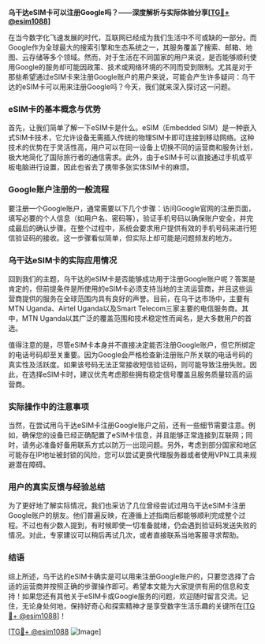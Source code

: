 **乌干达eSIM卡可以注册Google吗？——深度解析与实际体验分享[[TG💪+ @esim1088](https://t.me/s/esim1088)]**

在当今数字化飞速发展的时代，互联网已经成为我们生活中不可或缺的一部分。而Google作为全球最大的搜索引擎和生态系统之一，其服务覆盖了搜索、邮箱、地图、云存储等多个领域。然而，对于生活在不同国家的用户来说，是否能够顺利使用Google的服务却可能因政策、技术或网络环境的不同而受到限制。尤其是对于那些希望通过eSIM卡来注册Google账户的用户来说，可能会产生许多疑问：乌干达的eSIM卡可以用来注册Google吗？今天，我们就来深入探讨这一问题。

### eSIM卡的基本概念与优势

首先，让我们简单了解一下eSIM卡是什么。eSIM（Embedded SIM）是一种嵌入式SIM卡技术，它允许设备无需插入传统的物理SIM卡即可连接到移动网络。这种技术的优势在于灵活性高，用户可以在同一设备上切换不同的运营商和服务计划，极大地简化了国际旅行者的通信需求。此外，由于eSIM卡可以直接通过手机或平板电脑进行设置，因此也省去了携带多张实体SIM卡的麻烦。

### Google账户注册的一般流程

要注册一个Google账户，通常需要以下几个步骤：访问Google官网的注册页面，填写必要的个人信息（如用户名、密码等），验证手机号码以确保账户安全，并完成最后的确认步骤。在整个过程中，系统会要求用户提供有效的手机号码来进行短信验证码的接收。这一步骤看似简单，但实际上却可能是问题频发的地方。

### 乌干达eSIM卡的实际应用情况

回到我们的主题，乌干达的eSIM卡是否能够成功用于注册Google账户呢？答案是肯定的，但前提条件是所使用的eSIM卡必须支持当地的主流运营商，并且这些运营商提供的服务在全球范围内具有良好的声誉。目前，在乌干达市场中，主要有MTN Uganda、Airtel Uganda以及Smart Telecom三家主要的电信服务商。其中，MTN Uganda以其广泛的覆盖范围和技术稳定性而闻名，是大多数用户的首选。

值得注意的是，尽管eSIM卡本身并不直接决定能否注册Google账户，但它所绑定的电话号码却至关重要。因为Google会严格检查新注册账户所关联的电话号码的真实性及活跃度。如果该号码无法正常接收短信验证码，则可能导致注册失败。因此，在选择eSIM卡时，建议优先考虑那些拥有稳定信号覆盖且服务质量较高的运营商。

### 实际操作中的注意事项

当然，在尝试用乌干达eSIM卡注册Google账户之前，还有一些细节需要注意。例如，确保您的设备已经正确配置了eSIM卡信息，并且能够正常连接到互联网；同时，请务必准备好备用联系方式以防万一出现问题。另外，考虑到部分国家和地区可能存在IP地址被封锁的风险，您可以尝试更换代理服务器或者使用VPN工具来规避潜在障碍。

### 用户的真实反馈与经验总结

为了更好地了解实际情况，我们也采访了几位曾经尝试过用乌干达eSIM卡注册Google账户的朋友。他们普遍反映，在遵循上述指南后都能够顺利完成整个过程。不过也有少数人提到，有时候即使一切准备就绪，仍会遇到验证码发送失败的情况。对此，专家建议可以稍后再试几次，或者直接联系当地客服寻求帮助。

### 结语

综上所述，乌干达的eSIM卡确实是可以用来注册Google账户的，只要您选择了合适的运营商并按照正确的步骤操作即可。希望本文能为大家提供有用的信息和支持！如果您还有其他关于eSIM卡或Google服务的问题，欢迎随时留言交流。记住，无论身处何地，保持好奇心和探索精神才是享受数字生活乐趣的关键所在[[TG💪+ @esim1088](https://t.me/s/esim1088)]！

[[TG💪+ @esim1088](https://t.me/s/esim1088) ![Image](https://i.postimg.cc/4NQfJmqS/Snipaste-2025-05-13-00-14-12.png)]